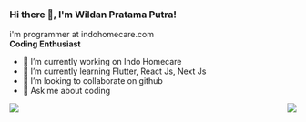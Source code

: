 ### Hi there 👋, I'm Wildan Pratama Putra!

i'm programmer at indohomecare.com
<br>
<b> Coding Enthusiast </b>

<!-- **wildanptra/wildanptra** is a ✨ _special_ ✨ repository because its `README.md` (this file) appears on your GitHub profile.

Here are some ideas to get you started: -->

- 🔭 I’m currently working on Indo Homecare
- 🌱 I’m currently learning Flutter, React Js, Next Js
- 👯 I’m looking to collaborate on github
- 💬 Ask me about coding

<img align="right" src="https://github-readme-stats.vercel.app/api?username=wildanptra&show_icons=true&theme=react&include_all_commits=true">

<a href="https://github.com/wildanptra/">
  <img align="left" src="https://github-readme-stats.vercel.app/api/top-langs/?username=wildanptra&layout=donut" />
</a>
